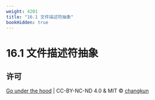 ```yaml
---
weight: 4201
title: "16.1 文件描述符抽象"
bookHidden: true
---
```


# 16.1 文件描述符抽象



## 许可

[Go under the hood](https://github.com/golang-design/under-the-hood) | CC-BY-NC-ND 4.0 & MIT &copy; [changkun](https://changkun.de)
